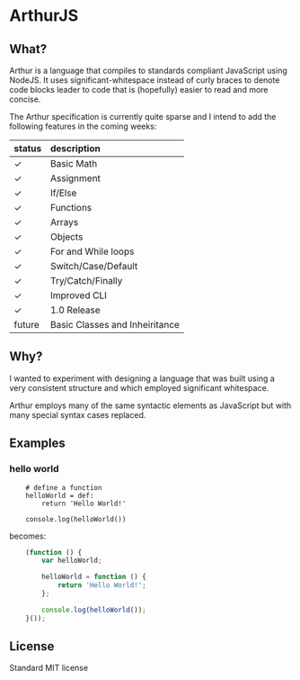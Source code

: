 ArthurJS
========

## What?

Arthur is a language that compiles to standards compliant JavaScript using NodeJS. It uses significant-whitespace instead of curly braces to denote code blocks leader to code that is (hopefully) easier to read and more concise.

The Arthur specification is currently quite sparse and I intend to add the following features in the coming weeks:

| status        | description                    |
|:--------------|:-------------------------------|
| ✓             | Basic Math                     |
| ✓             | Assignment                     |
| ✓             | If/Else                        |
| ✓             | Functions                      |
| ✓             | Arrays                         |
| ✓             | Objects                        |
| ✓             | For and While loops            |
| ✓             | Switch/Case/Default            |
| ✓             | Try/Catch/Finally              |
| ✓             | Improved CLI                   |
| ✓             | 1.0 Release                    |
| future        | Basic Classes and Inheiritance |

## Why?

I wanted to experiment with designing a language that was built using a very consistent structure and which employed significant whitespace.

Arthur employs many of the same syntactic elements as JavaScript but with many special syntax cases replaced.

## Examples

### hello world

```
	# define a function
	helloWorld = def:
		return 'Hello World!'

	console.log(helloWorld())
```

becomes:

```javascript
	(function () {
		var helloWorld;

		helloWorld = function () {
			return 'Hello World!';
		};

		console.log(helloWorld());
	}());
```

## License

Standard MIT license
